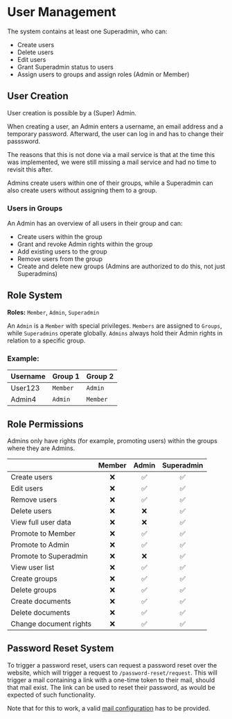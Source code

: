 # User Management

The system contains at least one Superadmin, who can:

* Create users
* Delete users
* Edit users
* Grant Superadmin status to users
* Assign users to groups and assign roles (Admin or Member)

## User Creation

User creation is possible by a (Super) Admin.

When creating a user, an Admin enters a username, an email address and a temporary password.
Afterward, the user can log in and has to change their passsword.

The reasons that this is not done via a mail service is that at the time this was implemented,
we were still missing a mail service and had no time to revisit this after.


Admins create users within one of their groups, while a Superadmin can also create users without assigning them to a group.

### Users in Groups

An Admin has an overview of all users in their group and can:

* Create users within the group
* Grant and revoke Admin rights within the group
* Add existing users to the group
* Remove users from the group
* Create and delete new groups (Admins are authorized to do this, not just Superadmins)


## Role System

**Roles:** `Member`, `Admin`, `Superadmin`

An `Admin` is a `Member` with special privileges.
`Members` are assigned to `Groups`, while `Superadmins` operate globally.
`Admins` always hold their Admin rights in relation to a specific group.

### Example:

| Username | Group 1  | Group 2  |
| -------- | -------- | -------- |
| User123  | `Member` | `Admin`  |
| Admin4   | `Admin`  | `Member` |

## Role Permissions

Admins only have rights (for example, promoting users) within the groups where they are Admins.

|                        | Member | Admin | Superadmin |
| ---------------------- | :----: | :---: | :--------: |
| Create users           |    ❌   |   ✅   |      ✅     |
| Edit users             |    ❌   |   ✅   |      ✅     |
| Remove users           |    ❌   |   ✅   |      ✅     |
| Delete users           |    ❌   |   ❌   |      ✅     |
| View full user data    |    ❌   |   ❌   |      ✅     |
| Promote to Member      |    ❌   |   ✅   |      ✅     |
| Promote to Admin       |    ❌   |   ✅   |      ✅     |
| Promote to Superadmin  |    ❌   |   ❌   |      ✅     |
| View user list         |    ❌   |   ✅   |      ✅     |
| Create groups          |    ❌   |   ✅   |      ✅     |
| Delete groups          |    ❌   |   ✅   |      ✅     |
| Create documents       |    ❌   |   ✅   |      ✅     |
| Delete documents       |    ❌   |   ✅   |      ✅     |
| Change document rights |    ❌   |   ✅   |      ✅     |


## Password Reset System

To trigger a password reset, users can request a password reset over the website,
which will trigger a request to `/password-reset/request`. This will trigger a mail
containing a link with a one-time token to their mail, should that mail exist. The
link can be used to reset their password, as would be expected of such functionality.

Note that for this to work, a valid
[mail configuration](../configure#Mail-configuration-(optional)) has to be provided.
